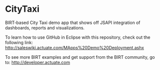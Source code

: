 # CityTaxi
BIRT-based City Taxi demo app that shows off JSAPI integration of dashboards, reports and visualizations.

To learn how to use GitHub in Eclipse with this repository, check out the following link: http://saleswiki.actuate.com/MApps%20Demo%20Deployment.ashx

To see more BIRT examples and get support from the BIRT community, go to: http://developer.actuate.com
